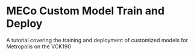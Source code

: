 # MECo Custom Model Train and Deploy
 A tutorial covering the training and deployment of customized models for Metropolis on the VCK190
